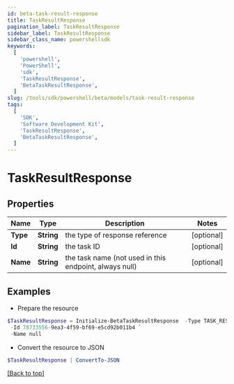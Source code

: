```yaml
---
id: beta-task-result-response
title: TaskResultResponse
pagination_label: TaskResultResponse
sidebar_label: TaskResultResponse
sidebar_class_name: powershellsdk
keywords:
  [
    'powershell',
    'PowerShell',
    'sdk',
    'TaskResultResponse',
    'BetaTaskResultResponse',
  ]
slug: /tools/sdk/powershell/beta/models/task-result-response
tags:
  [
    'SDK',
    'Software Development Kit',
    'TaskResultResponse',
    'BetaTaskResultResponse',
  ]
---
```


# TaskResultResponse

## Properties

| Name | Type | Description | Notes |
| --- | --- | --- | --- |
| **Type** | **String** | the type of response reference | [optional] |
| **Id** | **String** | the task ID | [optional] |
| **Name** | **String** | the task name (not used in this endpoint, always null) | [optional] |

## Examples

- Prepare the resource

```powershell
$TaskResultResponse = Initialize-BetaTaskResultResponse  -Type TASK_RESULT `
 -Id 78733556-9ea3-4f59-bf69-e5cd92b011b4 `
 -Name null
```

- Convert the resource to JSON

```powershell
$TaskResultResponse | ConvertTo-JSON
```

[[Back to top]](#)

